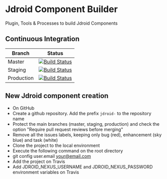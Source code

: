 # Jdroid Component Builder
Plugin, Tools &amp; Processes to build Jdroid Components

## Continuous Integration
|Branch|Status|
| ------------- | ------------- |
|Master|[![Build Status](https://travis-ci.org/maxirosson/jdroid-component-builder.svg?branch=master)](https://travis-ci.org/maxirosson/jdroid-component-builder)|
|Staging|[![Build Status](https://api.travis-ci.org/maxirosson/jdroid-component-builder.svg?branch=staging)](https://travis-ci.org/maxirosson/jdroid-component-builder)|
|Production|[![Build Status](https://api.travis-ci.org/maxirosson/jdroid-component-builder.svg?branch=production)](https://travis-ci.org/maxirosson/jdroid-component-builder)|

## New Jdroid component creation

* On GitHub
 * Create a github repository. Add the prefix `jdroid-` to the repository name
 * Protect the main branches (master, staging, production) and check the option "Require pull request reviews before merging"
 * Remove all the issues labels, keeping only bug (red), enhancement (sky blue) and task (white)
* Clone the project to the local environment
* Execute the following command on the root directory
 * git config user.email your@email.com
* Add the project on Travis
* Add JDROID_NEXUS_USERNAME and JDROID_NEXUS_PASSWORD environment variables on Travis

